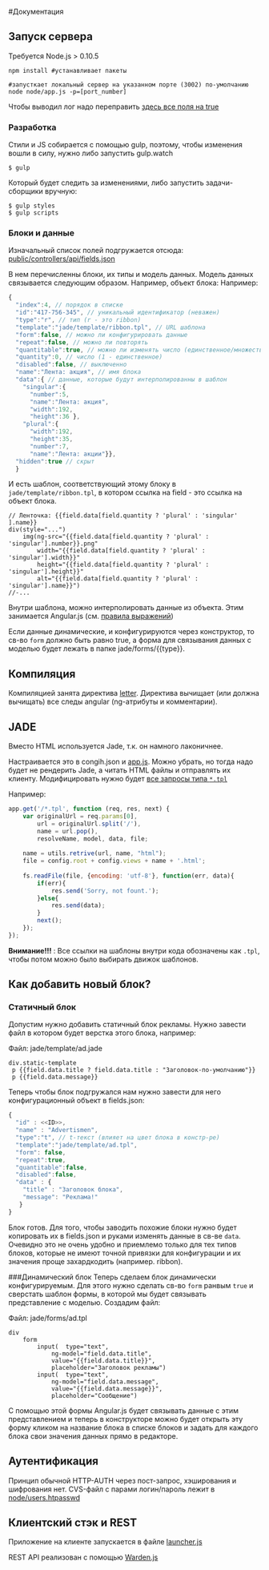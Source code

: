 #Документация

## Запуск сервера 

Требуется Node.js > 0.10.5

```shell
npm install #устанавливает пакеты

#запусткает локальный сервер на указанном порте (3002) по-умолчанию
node node/app.js -p=[port_number] 
```
Чтобы выводил лог надо переправить [здесь все поля на true](https://github.com/d-mkrtchyan-parc/PEC/blob/master/node/config/config.js#L44)

### Разработка

Стили и JS собирается с помощью gulp, поэтому, чтобы изменения вошли в силу, нужно либо запустить gulp.watch
```
$ gulp
```
Который будет следить за изменениями, либо запустить задачи-сборщики вручную:
```
$ gulp styles
$ gulp scripts
```

### Блоки и данные

Изначальный список полей подгружается отсюда: [public/controllers/api/fields.json](https://github.com/d-mkrtchyan-parc/PEC/blob/master/public/controllers/api/fields.js)

В нем перечисленны блоки, их типы и модель данных. Модель данных связывается следующим образом. Например, объект блока:
Например:
```js
{
  "index":4, // порядок в списке
  "id":"417-756-345", // уникальный идентификатор (неважен)
  "type":"r", // тип (r - это ribbon)
  "template":"jade/template/ribbon.tpl", // URL шаблона
  "form":false, // можно ли конфигурировать данные
  "repeat":false, // можно ли повторять
  "quantitable":true, // можно ли изменять число (единственное/множественное)
  "quantity":0, // число (1 - единственное)
  "disabled":false, // выключенно
  "name":"Лента: акция", // имя блока
  "data":{ // данные, которые будут интерполированны в шаблон
    "singular":{
      "number":5,
      "name":"Лента: акция",
      "width":192,
      "height":36 },
    "plural":{
      "width":192,
      "height":35,
      "number":7,
      "name":"Лента: акции"}},
  "hidden":true // скрыт
  }
  ```
  
И есть шаблон, соответствующий этому блоку в `jade/template/ribbon.tpl`, в котором ссылка на field - это ссылка на объект блока.
```jade
// Ленточка: {{field.data[field.quantity ? 'plural' : 'singular' ].name}} 
div(style="...")
	img(ng-src="{{field.data[field.quantity ? 'plural' : 'singular'].number}}.png" 
	    width="{{field.data[field.quantity ? 'plural' : 'singular'].width}}" 
	    height="{{field.data[field.quantity ? 'plural' : 'singular'].height}}" 
	    alt="{{field.data[field.quantity ? 'plural' : 'singular'].name}}")
//-...
```
Внутри шаблона, можно интерполировать данные из объекта. Этим занимается Angular.js (см. [правила выражений](https://docs.angularjs.org/guide/expression))

Если данные динамические, и конфигурируются через конструктор, то св-во `form` должно быть равно true, а форма для связывания данных с моделью будет лежать в папке jade/forms/{{type}}.

## Компиляция

Компиляцией занята директива [letter](https://github.com/d-mkrtchyan-parc/PEC/blob/master/public/static/js/modules/ng/directives.js#L50).
Директива вычищает (или должна вычищать) все следы angular (ng-атрибуты и комментарии).

## JADE

Вместо HTML используется Jade, т.к. он намного лаконичнее. 

Настраивается это в congih.json и [app.js](https://github.com/d-mkrtchyan-parc/PEC/blob/master/node/app.js#L44). Можно убрать, но тогда надо будет не рендерить Jade, а читать HTML файлы и отправлять их клиенту. Модифицировать нужно будет [все запросы типа `*.tpl`](https://github.com/d-mkrtchyan-parc/PEC/blob/master/node/app.js#L134)

Например:
```js
app.get('/*.tpl', function (req, res, next) {
  	var	originalUrl = req.params[0],
  		url = originalUrl.split('/'),
		name = url.pop(),
		resolveName, model, data, file;
	
	name = utils.retrive(url, name, "html");
	file = config.root + config.views + name + '.html';
	
	fs.readFile(file, {encoding: 'utf-8'}, function(err, data){
		if(err){
			res.send('Sorry, not fount.');
		}else{
			res.send(data);
		}
		next();
	});
});
```

**Вниманиe!!!** : Все ссылки на шаблоны внутри кода обозначены как `.tpl`, чтобы потом можно было выбирать движок шаблонов.

## Как добавить новый блок?

### Статичный блок
Допустим нужно добавить статичный блок рекламы. Нужно завести файл в котором будет верстка этого блока, например:

Файл: jade/template/ad.jade
```jade
div.static-template
 p {{field.data.title ? field.data.title : "Заголовок-по-умолчанию"}}
 p {{field.data.message}}
```
Теперь чтобы блок подгружался нам нужно завести для него конфигурационный объект в fields.json:
```js
{
  "id" : <<ID>>,
  "name" : "Advertismen",
  "type":"t", // t-текст (влияет на цвет блока в констр-ре)
  "template":"jade/template/ad.tpl",
  "form": false,
  "repeat":true,
  "quantitable":false,
  "disabled":false,
  "data" : {
    "title" : "Заголовок блока",
    "message": "Реклама!"
   }
}
```

Блок готов. Для того, чтобы заводить похожие блоки нужно будет копировать их в fields.json и руками изменять данные в св-ве `data`. Очевидно это не очень удобно и приемлемо только для тех типов блоков, которые не имеют точной привязки для конфигурации и их значения проще захардкодить (например. ribbon).

###Динамический блок
Теперь сделаем блок динамически конфигурируемым. Для этого нужно сделать св-во `form` ранвым `true` и сверстать шаблон формы, в которой мы будет связывать представление с моделью. Создадим файл:

Файл: jade/forms/ad.tpl
```jade
div
	form
		input(	type="text", 
			ng-model="field.data.title",
			value="{{field.data.title}}",
			placeholder="Заголовок рекламы")
		input(	type="text", 
			ng-model="field.data.message",
			value="{{field.data.message}}",
			placeholder="Сообщение")
```

С помощью этой формы Angular.js будет связывать данные с этим представлением и теперь в конструкторе можно будет открыть эту форму кликом на название блока в списке блоков и задать для каждого блока свои значения данных прямо в редакторе.

## Аутентификация

Принцип обычной HTTP-AUTH через пост-запрос, хэширования и шифрования нет.
CVS-файл c парами логин/пароль лежит в [node/users.htpasswd](https://github.com/d-mkrtchyan-parc/PEC/blob/master/node/users.htpasswd)

## Клиентский стэк и REST

Приложение на клиенте запускается в файле [launcher.js](https://github.com/d-mkrtchyan-parc/PEC/blob/master/public/static/js/app/launcher.js)

REST API реализован с помощью [Warden.js](https://github.com/zefirka/Warden.js)
